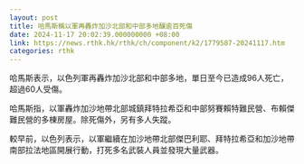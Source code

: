 ```yaml
---
layout: post
title: 哈馬斯稱以軍再轟炸加沙北部和中部多地釀逾百死傷
date: 2024-11-17 20:02:39.000000000 +08:00
link: https://news.rthk.hk/rthk/ch/component/k2/1779587-20241117.htm
categories: rthk
---
```


哈馬斯表示，以色列軍再轟炸加沙北部和中部多地，單日至今已造成96人死亡，超過60人受傷。

哈馬斯指，以軍轟炸加沙地帶北部城鎮拜特拉希亞和中部努賽賴特難民營、布賴傑難民營的多棟房屋。除死傷外，另有多人失蹤。

較早前，以色列表示，以軍繼續在加沙地帶北部傑巴利耶、拜特拉希亞和加沙地帶南部拉法地區開展行動，打死多名武裝人員並發現大量武器。
